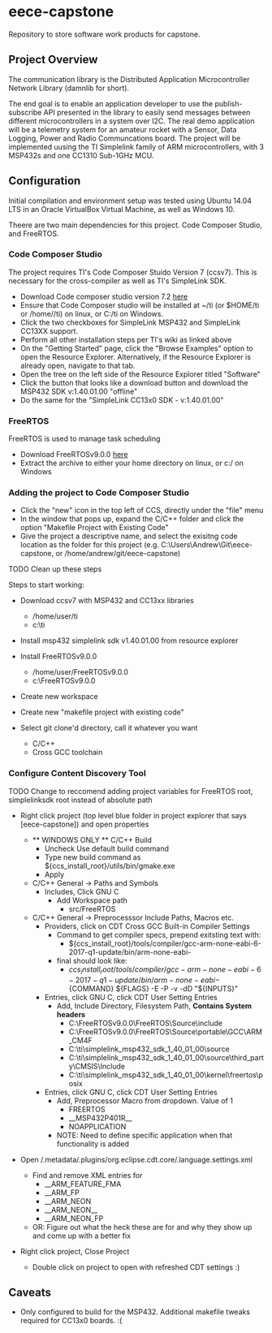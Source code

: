 # eece-capstone
Repository to store software work products for capstone.

## Project Overview

The communication library is the Distributed Application Microcontroller Network Library (damnlib for short).

The end goal is to enable an application developer to use the publish-subscribe API presented in the library to easily send messages
between different microcontrollers in a system over I2C. The real demo application will be a telemetry system for an amateur rocket
with a Sensor, Data Logging, Power and Radio Communcations board. The project will be implemented uusing the TI Simplelink family
of ARM microcontrollers, with 3 MSP432s and one CC1310 Sub-1GHz MCU. 

## Configuration

Initial compilation and environment setup was tested using Ubuntu 14.04 LTS in an Oracle 
VirtualBox Virtual Machine, as well as Windows 10.

Theere are two main dependencies for this project. Code Composer Studio, and FreeRTOS.

### Code Composer Studio

The project requires TI's Code Composer Stuido Version 7 (ccsv7). This is necessary for
the cross-compiler as well as TI's SimpleLink SDK.

* Download Code composer studio version 7.2 [here](http://processors.wiki.ti.com/index.php/Download_CCS)
* Ensure that Code Composer studio will be installed at ~/ti (or $HOME/ti or /home/<username>/ti) on linux, or C:/ti on Windows.
* Click the two checkboxes for SimpleLink MSP432 and SimpleLink CC13XX support.
* Perform all  other installation steps per TI's wiki as linked above
* On the "Getting Started" page, click the "Browse Examples" option to open the Resource Explorer. Alternatively, if the Resource Explorer is already open, navigate to that tab.
* Open the tree on the left side of the Resource Explorer titled "Software"
* Click the button that looks like a download button and download the MSP432 SDK v:1.40.01.00 "offline"
* Do the same for the "SimpleLink CC13x0 SDK - v:1.40.01.00"  

### FreeRTOS

FreeRTOS is used to manage task scheduling

* Download FreeRTOSv9.0.0 [here](http://www.freertos.org/a00104.html)
* Extract the archive to either your home directory on linux, or c:/ on Windows

### Adding the project to Code Composer Studio

* Click the "new" icon in the top left of CCS, directly under the "file" menu
* In the window that pops up, expand the C/C++ folder and click the option "Makefile Project with Existing Code"
* Give the project a descriptive name, and select the exisitng code location as the folder for this project (e.g. C:\Users\Andrew\Git\eece-capstone, or /home/andrew/git/eece-capstone)


TODO Clean up these steps

 Steps to start working:
 
 * Download ccsv7 with MSP432 and CC13xx libraries
 	* /home/user/ti
 	* c:\ti
 
 * Install msp432 simplelink sdk v1.40.01.00 from resource explorer
 
 * Install FreeRTOSv9.0.0
 	* /home/user/FreeRTOSv9.0.0
 	* c:\FreeRTOSv9.0.0
 
 * Create new workspace
 
 * Create new "makefile project with existing code"
 
 * Select git clone'd directory, call it whatever you want
 	* C/C++
 	* Cross GCC toolchain
 
### Configure Content Discovery Tool

TODO Change to reccomend adding project variables for FreeRTOS root, simplelinksdk root instead of absolute path
 
 * Right click project (top level blue folder in project explorer that says <NAME> [eece-capstone]) and open properties
 	* ** WINDOWS ONLY ** C/C++ Build
 		* Uncheck Use default build command
 		* Type new build command as ${ccs_install_root}/utils/bin/gmake.exe
 		* Apply
 	* C/C++ General -> Paths and Symbols
 		* Includes, Click GNU C
 			* Add Workspace path
 				* src/FreeRTOS
 	* C/C++ General -> Preprocesssor Include Paths, Macros etc.
 		* Providers, click on CDT Cross GCC Built-in Compiler Settings
 			* Command to get compiler specs, prepend exitsting text with:
 				* ${ccs_install_root}/tools/compiler/gcc-arm-none-eabi-6-2017-q1-update/bin/arm-none-eabi-
 			* final should look like:
 				* ${ccs_install_root}/tools/compiler/gcc-arm-none-eabi-6-2017-q1-update/bin/arm-none-eabi-${COMMAND} ${FLAGS} -E -P -v -dD "${INPUTS}"
 		* Entries, click GNU C, click CDT User Setting Entries
 			* Add, Include Directory, Filesystem Path, ****Contains System headers****
 				* C:\FreeRTOSv9.0.0\FreeRTOS\Source\include
 				* C:\FreeRTOSv9.0.0\FreeRTOS\Source\portable\GCC\ARM_CM4F
 				* C:\ti\simplelink_msp432_sdk_1_40_01_00\source
 				* C:\ti\simplelink_msp432_sdk_1_40_01_00\source\third_party\CMSIS\Include
 				* C:\ti\simplelink_msp432_sdk_1_40_01_00\kernel\freertos\posix
 		* Entries, click GNU C, click CDT User Setting Entries
 			* Add, Preprocessor Macro from dropdown. Value of 1
 				* FREERTOS 
 				* __MSP432P401R\_\_
 				* NOAPPLICATION 
 			* NOTE: Need to define specific application when that functionality is added
 
 * Open <worskspace>/.metadata/.plugins/org.eclipse.cdt.core/<ProjectName>.language.settings.xml
 	* Find and remove XML entries for
 		* __ARM_FEATURE_FMA
 		* __ARM_FP
 		* __ARM_NEON
 		* __ARM_NEON\_\_
 		* __ARM_NEON_FP
 	* OR: Figure out what the heck these are for and why they show up and come up with a better fix
 
 * Right click project, Close Project
 	* Double click on project to open with refreshed CDT settings :)

## Caveats
* Only configured to build for the MSP432. Additional makefile tweaks required for CC13x0 boards. :(

